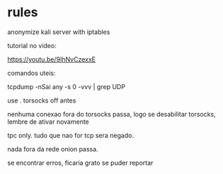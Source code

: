 # rules
anonymize kali server with iptables


tutorial no video:

https://youtu.be/9IhNvCzexxE


comandos uteis:

tcpdump -nSai any -s 0 -vvv | grep UDP

use . torsocks off antes


nenhuma conexao fora do torsocks passa, logo se desabilitar torsocks, lembre de ativar novamente

tpc only. tudo que nao for tcp sera negado.

nada fora da rede onion passa.



se encontrar erros, ficaria grato se puder reportar

